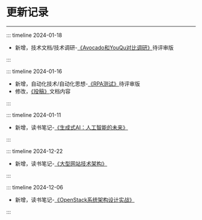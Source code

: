# 更新记录

---

::: timeline 2024-01-18

- 新增，技术文档/技术调研-[《Avocado和YouQu对比调研》](/技术文档/技术调研/Avocado和YouQu对比调研)待评审版

:::

::: timeline 2024-01-16

- 新增，自动化技术/自动化思想-[《RPA测试》](/自动化技术/自动化思想/RPA测试)待评审版
- 修改，[《投稿》](/投稿)文档内容

:::

::: timeline 2024-01-11

- 新增，读书笔记-[《生成式AI：人工智能的未来》](/读书笔记/生成式AI：人工智能的未来)

:::

::: timeline 2024-12-22

- 新增，读书笔记-[《大型网站技术架构》](/读书笔记/大型网站技术架构)

:::

::: timeline 2024-12-06

- 新增，读书笔记-[《OpenStack系统架构设计实战》](/读书笔记/OpenStack系统架构设计实战)

:::
